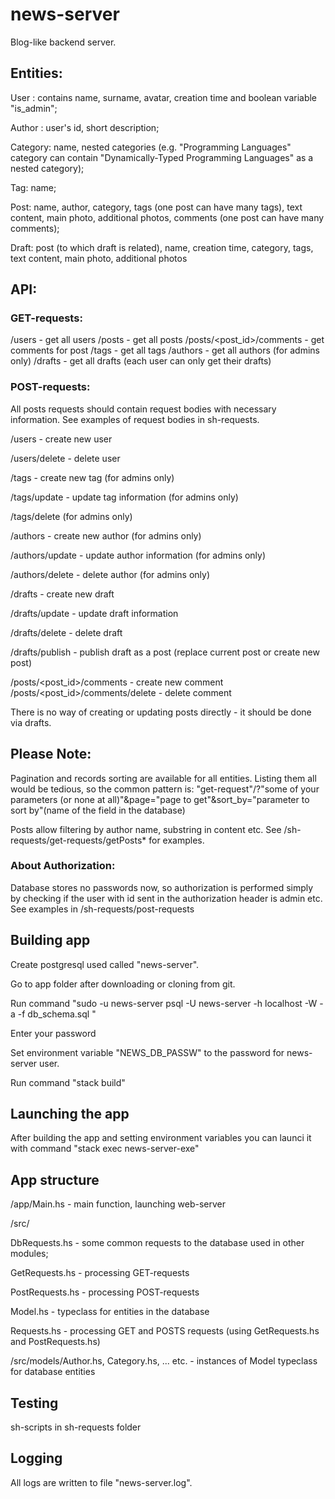 # news-server

Blog-like backend server.

## Entities:

User : contains name, surname, avatar, creation time and boolean variable "is_admin";

Author : user's id, short description;

Category: name, nested categories (e.g. "Programming Languages" category can contain "Dynamically-Typed Programming Languages" as a nested category);

Tag: name;

Post: name, author, category, tags (one post can have many tags), text content, main photo, additional photos, comments (one post can have many comments);

Draft: post (to which draft is related), name,  creation time, category, tags, text content, main photo, additional photos

## API:

### GET-requests:

/users - get all users
/posts - get all posts
/posts/<post_id>/comments - get comments for post
/tags - get all tags
/authors - get all authors (for admins only)
/drafts - get all drafts (each user can only get their drafts)

### POST-requests:

All posts requests should contain request bodies with necessary information. See examples of request bodies in sh-requests.

/users - create new user

/users/delete - delete user


/tags - create new tag (for admins only)

/tags/update - update tag information (for admins only)

/tags/delete (for admins only)


/authors - create new author (for admins only)

/authors/update - update author information (for admins only)

/authors/delete - delete author (for admins only)


/drafts - create new draft

/drafts/update - update draft information

/drafts/delete - delete draft

/drafts/publish - publish draft as a post (replace current post or create new post)

/posts/<post_id>/comments - create new comment
/posts/<post_id>/comments/delete - delete comment

There is no way of creating or updating posts directly - it should be done via drafts.

## Please Note:

Pagination and records sorting are available for all entities. Listing them all would be tedious, so the common pattern is: "get-request"/?"some of your parameters (or none at all)"&page="page to get"&sort_by="parameter to sort by"(name of the field in the database)

Posts allow filtering by author name, substring in content etc. See /sh-requests/get-requests/getPosts* for examples.

### About Authorization:

Database stores no passwords now, so authorization is performed simply by checking if the user with id sent in the authorization header is admin etc. See examples in /sh-requests/post-requests

## Building app

Create postgresql used called "news-server".

Go to app folder after downloading or cloning from git.

Run command "sudo -u news-server psql -U news-server -h localhost -W -a -f db_schema.sql "

Enter your password

Set environment variable "NEWS_DB_PASSW" to the password for news-server user.

Run command "stack build"

## Launching the app

After building the app and setting environment variables you can launci it with command "stack exec news-server-exe"

## App structure

/app/Main.hs - main function, launching web-server

/src/

  DbRequests.hs - some common requests to the database used in other modules;

  GetRequests.hs - processing GET-requests

  PostRequests.hs - processing POST-requests

  Model.hs - typeclass for entities in the database

  Requests.hs - processing GET and POSTS requests (using GetRequests.hs and PostRequests.hs) 

/src/models/Author.hs, Category.hs, ... etc. - instances of Model typeclass for database entities

## Testing

sh-scripts in sh-requests folder


## Logging

All logs are written to file "news-server.log".
